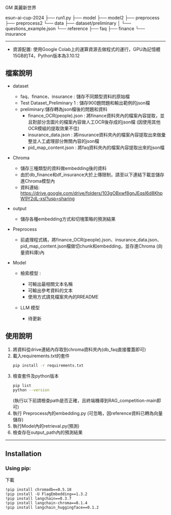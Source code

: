 GM 美麗新世界

esun-ai-cup-2024 ├── run1.py ├── model ├── model2 ├── preprocess ├── preprocess2 └── data ├── dataset/preliminary │ └── questions_example.json └── reference ├── faq ├── finance └── insurance

---
- 資源配置: 使用Google Colab上的運算資源去做程式的運行，GPU為記憶體15GB的T4，Python版本為3.10.12

## 檔案說明
- dataset
  - faq、finance、insurance : 儲存不同類型資料的原始檔
  - Test Dataset_Preliminary 1 : 儲存900題問題和輸出範例的json檔
  - preliminary:儲存轉為json檔後的問題和資料
    - finance_OCR(people).json : 將finance資料夾內的檔案內容提取，並且對部分含圖片的檔案內容做人工OCR後存成的json檔 (因使用其他OCR模組的提取效果不佳)
    - insurance_data.json : 將insurance資料夾內的檔案內容提取出來做彙整並人工處理部分無關內容的json檔
    - pid_map_content.json : 將faq資料夾內的檔案內容提取出來的json檔
- Chroma
  - 儲存三種類型的資料做embedding後的資料
  - 由於db_finance和df_insurance大於上傳限制，請至以下連結下載並儲存進Chroma模型內
  - 資料連結:  https://drive.google.com/drive/folders/103gOBxwf8gnJEqsI6d8KhpW9Y2dL-xsl?usp=sharing
 
  
- output
  - 儲存各種embedding方式和切塊策略的預測結果

- Preprocess
  - 前處理程式碼，將finance_OCR(people).json、insurance_data.json、pid_map_content.json檔做切chunk和embedding，並存進Chroma (向量資料庫)內
    
- Model
  - 檢索模型 :
    - 可輸出最相關文本名稱
    - 可輸出參考資料的文本
    - 使用方式請見檔案夾內的RREADME

  - LLM 模型
    -  待更新
## 使用說明
1. 將資料從drive連結內存取到chroma資料夾內(db_faq直接覆蓋即可)
2. 載入requirements.txt的套件
   ```bash
   pip install -r requirements.txt
   ```
3. 檢查套件及python版本
   ```bash
   pip list
   python --version
   ```
   (執行以下前請檢查path是否正確，且終端機導到RAG_competition-main即可)
4. 執行 Preprocess內的embedding.py (可忽略，因reference資料已轉為向量儲存)
5. 執行Model內的retrieval.py(預測)
6. 檢查存在output_path內的預測結果
   
--- 

Installation
---

### Using pip:

下載

    !pip install chromadb==0.5.18
    !pip install -U FlagEmbedding==1.3.2
    !pip install langchain==0.3.7
    !pip install langchain-chroma==0.1.4
    !pip install langchain_huggingface==0.1.2

